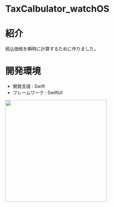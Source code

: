 # TaxCalbulator_watchOS

# 紹介
税込価格を瞬時に計算するために作りました。

# 開発環境
- 開発言語 : Swift  
- フレームワーク : SwiftUI  

<img src="taxSImulator.gif" width=320px>
